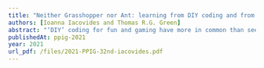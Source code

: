 ```yaml
---
title: "Neither Grasshopper nor Ant: learning from DIY coding and from gaming [WIP]"
authors: [Ioanna Iacovides and Thomas R.G. Green]
abstract: "‘DIY’ coding for fun and gaming have more in common than seems to have been noticed, both notationally (no abstractions, no juxtaposability, etc) and in the user experiences (challenge, breakdowns, breakthroughs). We argue that some familiar claims about end-user programming, such as a need for domain-specific languages, do not apply to DIY coding, and that lightweight optional features such as ‘abstraction by accretion’ could help both DIY coders and gamers when the project grew too big."
publishedAt: ppig-2021
year: 2021
url_pdf: /files/2021-PPIG-32nd-iacovides.pdf
---
```


